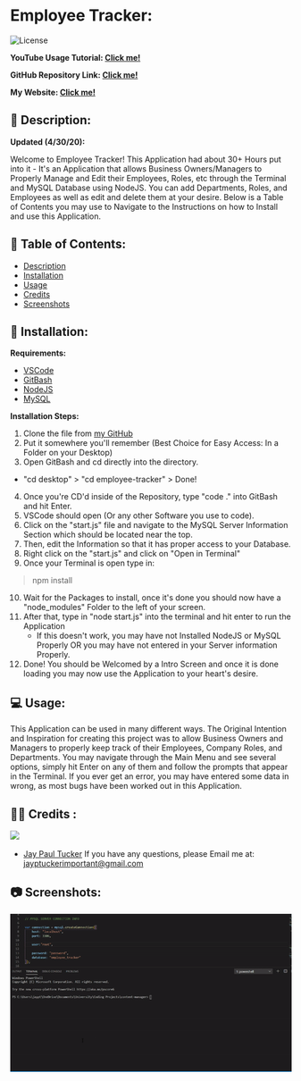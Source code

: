 # Employee Tracker: 
![License](https://img.shields.io/badge/License-CCL-brightgreen) 

**YouTube Usage Tutorial: [Click me!](https://youtu.be/K0OIZBlbNAI)** 
 
**GitHub Repository Link: [Click me!](https://github.com/JayPTucker/employee-tracker)** 
 
**My Website: [Click me!](https://www.jayptucker.com/)** 
 
## 📄 Description: <a name='description'></a> 
**Updated (4/30/20):**

Welcome to Employee Tracker!  This Application had about 30+ Hours put into it - It's an Application that allows Business Owners/Managers to Properly Manage and Edit their Employees, Roles, etc through the Terminal and MySQL Database using NodeJS.  You can add Departments, Roles, and Employees as well as edit and delete them at your desire.  Below is a Table of Contents you may use to Navigate to the Instructions on how to Install and use this Application.
 
## 📖 Table of Contents: 
- [Description](#description) 
- [Installation](#installation) 
- [Usage](#usage) 
- [Credits](#credits) 
- [Screenshots](#screenshots) 

 
## 🔌 Installation: <a name='installation'></a> 

**Requirements:**
- [VSCode](https://code.visualstudio.com/)
- [GitBash](https://git-scm.com/downloads)
- [NodeJS](https://nodejs.org/en/)
- [MySQL](https://dev.mysql.com/downloads/windows/installer/8.0.html)

**Installation Steps:**
1. Clone the file from [my GitHub](https://github.com/JayPTucker)
2. Put it somewhere you'll remember (Best Choice for Easy Access: In a Folder on your Desktop)
3. Open GitBash and cd directly into the directory.
- "cd desktop" > "cd employee-tracker" > Done!
4. Once you're CD'd inside of the Repository, type "code ." into GitBash and hit Enter.
5. VSCode should open (Or any other Software you use to code).
6. Click on the "start.js" file and navigate to the MySQL Server Information Section which should be located near the top.
7. Then, edit the Information so that it has proper access to your Database.
8. Right click on the "start.js" and click on "Open in Terminal"
9. Once your Terminal is open type in:

> npm install

10. Wait for the Packages to install, once it's done you should now have a "node_modules" Folder to the left of your screen.
11. After that, type in "node start.js" into the terminal and hit enter to run the Application
    - If this doesn't work, you may have not Installed NodeJS or MySQL Properly OR you may have not entered in your Server information Properly.
12. Done! You should be Welcomed by a Intro Screen and once it is done loading you may now use the Application to your heart's desire.
 
## 💻 Usage: <a name='usage'></a> 
 
This Application can be used in many different ways.  The Original Intention and Inspiration for creating this project was to allow Business Owners and Managers to properly keep track of their Employees, Company Roles, and Departments.  You may navigate through the Main Menu and see several options, simply hit Enter on any of them and follow the prompts that appear in the Terminal.  If you ever get an error, you may have entered some data in wrong, as most bugs have been worked out in this Application.
 
## 👨‍💼 Credits <a name='credits'></a>: 
 
<img src="https://avatars0.githubusercontent.com/u/58493507?v=4" width="70" border-radius="100" /></a>
- [Jay Paul Tucker](https://github.com/JayPTucker)
If you have any questions, please Email me at: jayptuckerimportant@gmail.com

 
## 📷 Screenshots: <a name='screenshots'></a>
![Example](assets/example.gif)
